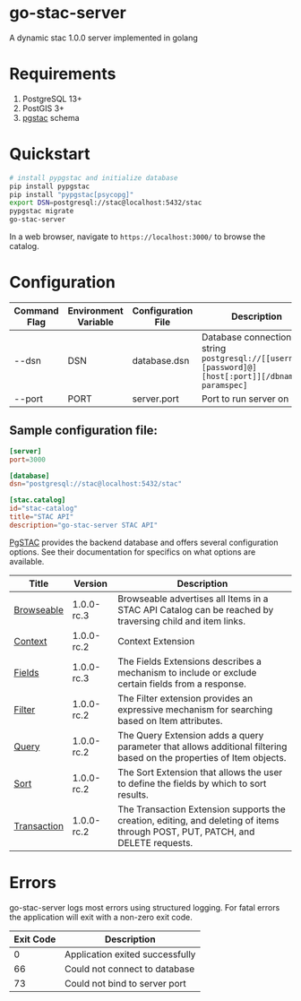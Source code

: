 # go-stac-server
A dynamic stac 1.0.0 server implemented in golang

# Requirements

1. PostgreSQL 13+
2. PostGIS 3+
3. [pgstac](https://github.com/stac-utils/pgstac) schema

# Quickstart

```bash
# install pypgstac and initialize database
pip install pypgstac
pip install "pypgstac[psycopg]"
export DSN=postgresql://stac@localhost:5432/stac
pypgstac migrate
go-stac-server
```

In a web browser, navigate to `https://localhost:3000/` to browse the catalog.

# Configuration

| Command Flag | Environment Variable | Configuration File | Description                                                                                         |
|--------------|----------------------|--------------------|-----------------------------------------------------------------------------------------------------|
| --dsn        | DSN                  | database.dsn       | Database connection string `postgresql://[[username:[password]@][host[:port]][/dbname][?paramspec]` |
| --port       | PORT                 | server.port        | Port to run server on                                                                               |

## Sample configuration file:

```toml
[server]
port=3000

[database]
dsn="postgresql://stac@localhost:5432/stac"

[stac.catalog]
id="stac-catalog"
title="STAC API"
description="go-stac-server STAC API"
```

[PgSTAC](https://stac-utils.github.io/pgstac/pgstac/) provides the backend database
and offers several configuration options. See their documentation for specifics on
what options are available.

| Title                                                             | Version    | Description                                                                                                                    |
|-------------------------------------------------------------------|------------|--------------------------------------------------------------------------------------------------------------------------------|
| [Browseable](https://github.com/stac-api-extensions/browseable)   | 1.0.0-rc.3 | Browseable advertises all Items in a STAC API Catalog can be reached by traversing child and item links.                       |
| [Context](https://github.com/stac-api-extensions/context)         | 1.0.0-rc.2 | Context Extension                                                                                                              |
| [Fields](https://github.com/stac-api-extensions/fields)           | 1.0.0-rc.3 | The Fields Extensions describes a mechanism to include or exclude certain fields from a response.                              |
| [Filter](https://github.com/stac-api-extensions/filter)           | 1.0.0-rc.2 | The Filter extension provides an expressive mechanism for searching based on Item attributes.                                  |
| [Query](https://github.com/stac-api-extensions/query)             | 1.0.0-rc.2 | The Query Extension adds a query parameter that allows additional filtering based on the properties of Item objects.           |
| [Sort](https://github.com/stac-api-extensions/sort)               | 1.0.0-rc.2 | The Sort Extension that allows the user to define the fields by which to sort results.                                         |
| [Transaction](https://github.com/stac-api-extensions/transaction) | 1.0.0-rc.2 | The Transaction Extension supports the creation, editing, and deleting of items through POST, PUT, PATCH, and DELETE requests. |

# Errors

go-stac-server logs most errors using structured logging. For fatal errors the
application will exit with a non-zero exit code.

| Exit Code | Description                     |
|-----------|---------------------------------|
| 0         | Application exited successfully |
| 66        | Could not connect to database   |
| 73        | Could not bind to server port   |